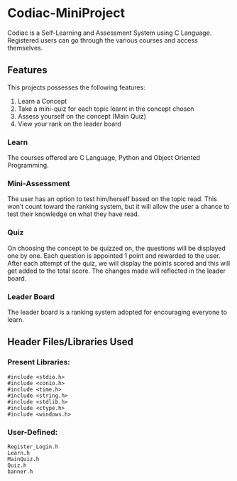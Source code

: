 # Codiac-MiniProject

Codiac is a Self-Learning and Assessment System using C Language. Registered users can go through the various courses and access themselves. 

## Features
This projects possesses the following features:
1. Learn a Concept
2. Take a mini-quiz for each topic learnt in the concept chosen
3. Assess yourself on the concept (Main Quiz)
4. View your rank on the leader board

### Learn
The courses offered are C Language, Python and Object Oriented Programming.

### Mini-Assessment
The user has an option to test him/herself based on the topic read. This won’t count toward the ranking system, but it will allow the user a chance to test their knowledge on what they have read.

### Quiz
On choosing the concept to be quizzed on, the questions will be displayed one by one. Each question is appointed 1 point and rewarded to the user. After each attempt of the quiz, we will display the points scored and this will get added to the total score. The changes made will reflected in the leader board.

### Leader Board
The leader board is a ranking system adopted for encouraging everyone to learn.

## Header Files/Libraries Used
### Present Libraries:
```
#include <stdio.h>
#include <conio.h>
#include <time.h>
#include <string.h>
#include <stdlib.h>
#include <ctype.h>
#include <windows.h>
```
### User-Defined:
```
Register_Login.h
Learn.h
MainQuiz.h
Quiz.h
banner.h
```

